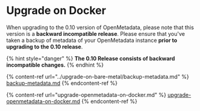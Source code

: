 # Upgrade on Docker

When upgrading to the 0.10 version of OpenMetadata, please note that this version is a **backward incompatible release**. Please ensure that you've taken a backup of metadata of your OpenMetadata instance **prior to upgrading to the 0.10 release**.

{% hint style="danger" %}
**The 0.10 Release consists of backward incompatible changes.**
{% endhint %}

{% content-ref url="../upgrade-on-bare-metal/backup-metadata.md" %}
[backup-metadata.md](../upgrade-on-bare-metal/backup-metadata.md)
{% endcontent-ref %}

{% content-ref url="upgrade-openmetadata-on-docker.md" %}
[upgrade-openmetadata-on-docker.md](upgrade-openmetadata-on-docker.md)
{% endcontent-ref %}
